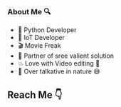 ###  About Me 🔍

- 🐍 Python Developer
- 📡 IoT Developer
- 🎬 Movie Freak
- 🐬 Partner of sree valient solution
- 💥 Love with Video editing 🖤
- 🦷 Over talkative in nature 😅
## Reach Me 👇

